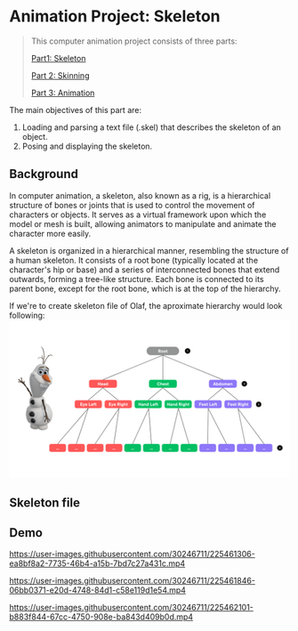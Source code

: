 # Animation Project: Skeleton

> This computer animation project consists of three parts: 
> 
> [Part1: Skeleton](https://github.com/mleonova/Graphics-Part1-Skeleton)
> 
> [Part 2: Skinning](https://github.com/mleonova/Graphics-Part2-Skinning) 
> 
> [Part 3: Animation](https://github.com/mleonova/Graphics-Part3-Animation)



The main objectives of this part are:

1. Loading and parsing a text file (.skel) that describes the skeleton of an object.
2. Posing and displaying the skeleton.

## Background
In computer animation, a skeleton, also known as a rig, is a hierarchical structure of bones or joints that is used to control the movement of characters or objects. It serves as a virtual framework upon which the model or mesh is built, allowing animators to manipulate and animate the character more easily.

A skeleton is organized in a hierarchical manner, resembling the structure of a human skeleton. It consists of a root bone (typically located at the character's hip or base) and a series of interconnected bones that extend outwards, forming a tree-like structure. Each bone is connected to its parent bone, except for the root bone, which is at the top of the hierarchy.

If we're to create skeleton file of Olaf, the aproximate hierarchy would look following:
![Skeleton diagram](Skeleton_diagram.png)

## Skeleton file





## Demo

https://user-images.githubusercontent.com/30246711/225461306-ea8bf8a2-7735-46b4-a15b-7bd7c27a431c.mp4



https://user-images.githubusercontent.com/30246711/225461846-06bb0371-e20d-4748-84d1-c58e119d1e54.mp4



https://user-images.githubusercontent.com/30246711/225462101-b883f844-67cc-4750-908e-ba843d409b0d.mp4

